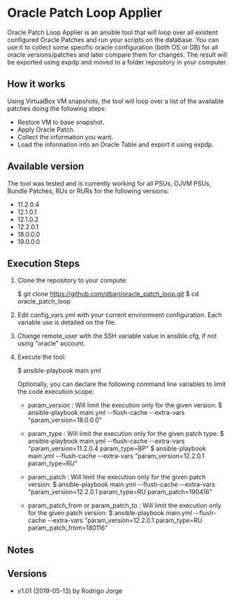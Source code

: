 # Oracle Patch Loop Applier #

Oracle Patch Loop Applier is an ansible tool that will loop over all existent configured Oracle Patches and run your scripts on the database.
You can use it to collect some specific oracle configuration (both OS or DB) for all oracle versions/patches and later compare them for changes.
The result will be exported using expdp and moved to a folder repository in your computer.

## How it works ##

Using VirtualBox VM snapshots, the tool will loop over a list of the available patches doing the following steps:
- Restore VM to base snapshot.
- Apply Oracle Patch.
- Collect the information you want.
- Load the information into an Oracle Table and export it using expdp.

## Available version ##

The tool was tested and is currently working for all PSUs, OJVM PSUs, Bundle Patches, RUs or RURs for the following versions:

- 11.2.0.4
- 12.1.0.1
- 12.1.0.2
- 12.2.0.1
- 18.0.0.0
- 19.0.0.0

## Execution Steps ##

1. Clone the repository to your compute:

   $ git clone https://github.com/dbarj/oracle_patch_loop.git
   $ cd oracle_patch_loop

2. Edit config_vars.yml with your current environment configuration. Each variable use is detailed on the file.

3. Change remote_user with the SSH variable value in ansible.cfg, if not using "oracle" account.

4. Execute the tool:

   $ ansible-playbook main.yml

   Optionally, you can declare the following command line variables to limit the code execution scope:

   - param_version : Will limit the execution only for the given version:
$ ansible-playbook main.yml --flush-cache --extra-vars "param_version=18.0.0.0"

   - param_type : Will limit the execution only for the given patch type:
$ ansible-playbook main.yml --flush-cache --extra-vars "param_version=11.2.0.4 param_type=BP"
$ ansible-playbook main.yml --flush-cache --extra-vars "param_version=12.2.0.1 param_type=RU"

   - param_patch : Will limit the execution only for the given patch version:
$ ansible-playbook main.yml --flush-cache --extra-vars "param_version=12.2.0.1 param_type=RU param_patch=190416"

   - param_patch_from or param_patch_to : Will limit the execution only for the given patch version:
$ ansible-playbook main.yml --flush-cache --extra-vars "param_version=12.2.0.1 param_type=RU param_patch_from=180116"

## Notes ##


## Versions ##
* v1.01 (2019-05-13) by Rodrigo Jorge